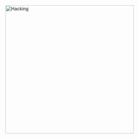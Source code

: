 


<img align="right" alt="Hacking" width="400" src="https://media.tenor.com/GfSX-u7VGM4AAAAC/coding.gif">


